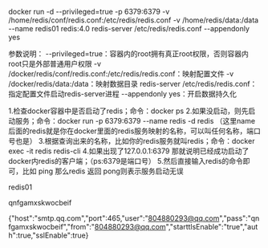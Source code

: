 

docker run -d --privileged=true -p 6379:6379 -v /home/redis/conf/redis.conf:/etc/redis/redis.conf -v /home/redis/data:/data --name redis01 redis:4.0 redis-server /etc/redis/redis.conf --appendonly yes


参数说明：
--privileged=true：容器内的root拥有真正root权限，否则容器内root只是外部普通用户权限
-v /docker/redis/conf/redis.conf:/etc/redis/redis.conf：映射配置文件
-v /docker/redis/data:/data：映射数据目录
redis-server /etc/redis/redis.conf：指定配置文件启动redis-server进程
--appendonly yes：开启数据持久化


1.检查docker容器中是否启动了redis；命令：docker ps
2.如果没启动，则先启动服务；命令：docker run -p 6379:6379 --name redis -d redis （这里name后面的redis就是你在docker里面的redis服务映射的名称，可以叫任何名称，端口号也是）
3.根据查询出来的名称，比如你的redis服务就叫redis；命令：docker exec -it redis redis-cli
4.如果出现了127.0.0.1:6379 那就说明已经成功启动了docker内redis的客户端；（ps:6379是端口号）
5.然后直接输入redis的命令即可，比如 ping 那么redis 返回 pong则表示服务启动无误

redis01

qnfgamxskwocbeif

{"host":"smtp.qq.com","port":465,"user":"804880293@qq.com","pass":"qnfgamxskwocbeif","from":"804880293@qq.com","starttlsEnable":"true","auth":true,"sslEnable":true}
